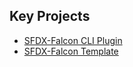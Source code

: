 ## Key Projects

*  [SFDX-Falcon CLI Plugin](https://sfdx-isv.github.io/sfdx-falcon)
*  [SFDX-Falcon Template](https://github.com/sfdx-isv/sfdx-falcon-template)

<!--
## Support or Contact

Having trouble with Pages? Check out our [documentation](https://help.github.com/categories/github-pages-basics/) or [contact support](https://github.com/contact) and we’ll help you sort it out.
-->